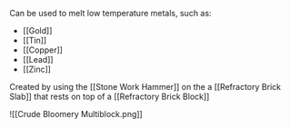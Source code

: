 Can be used to melt low temperature metals, such as:
- [[Gold]]
- [[Tin]]
- [[Copper]]
- [[Lead]]
- [[Zinc]]

Created by using the [[Stone Work Hammer]] on the a [[Refractory Brick Slab]] that rests on top of a [[Refractory Brick Block]]

![[Crude Bloomery Multiblock.png]]